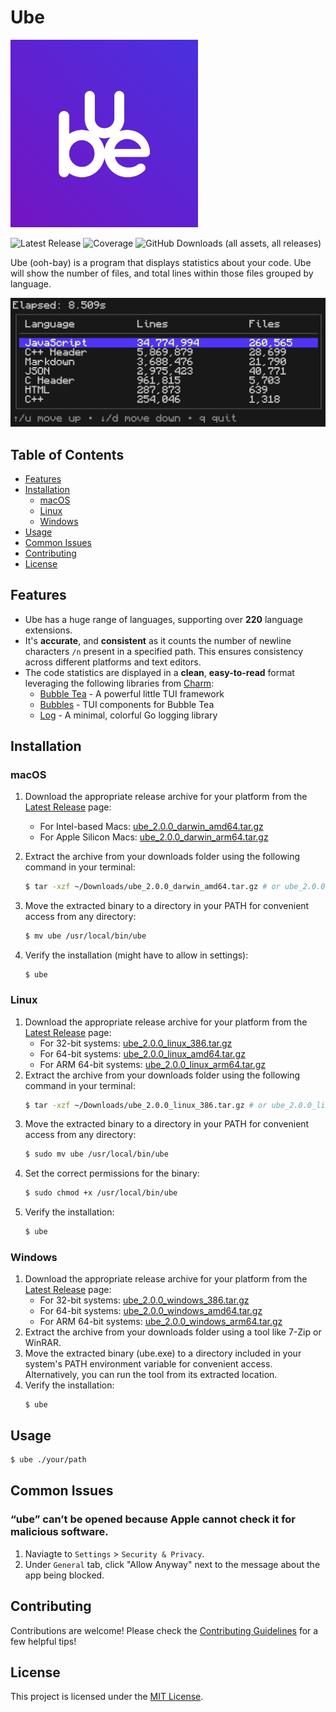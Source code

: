 # Ube
<img width="300" alt="Ube example" src="./images/ube-logo.png"/>

![Latest Release](https://img.shields.io/github/v/release/ramirezfernando/ube)
![Coverage](https://img.shields.io/badge/Coverage-82.0%25-brightgreen)
![GitHub Downloads (all assets, all releases)](https://img.shields.io/github/downloads/ramirezfernando/ube/total)

Ube (ooh-bay) is a program that displays statistics about your code. Ube will show the number of files, and total lines within those files grouped by language.

<img width="600" alt="Ube example" src="./images/ube-example.png"/>

## Table of Contents
- [Features](#features)
- [Installation](#installation)
   - [macOS](#macos)
   - [Linux](#linux)
   - [Windows](#windows)
- [Usage](#usage)
- [Common Issues](#common-issues)
- [Contributing](#contributing)
- [License](#license)

## Features <a name="features"></a>
- Ube has a huge range of languages, supporting over **220** language extensions.
- It's **accurate**, and **consistent** as it counts the number of newline characters `/n` present in a specified path. This ensures consistency across different platforms and text editors.
- The code statistics are displayed in a **clean**, **easy-to-read** format leveraging the following libraries from [Charm](https://github.com/charmbracelet):
    - [Bubble Tea](https://github.com/charmbracelet/bubbletea) - A powerful little TUI framework
    - [Bubbles](https://github.com/charmbracelet/bubbles) - TUI components for Bubble Tea
    - [Log](https://github.com/charmbracelet/log) - A minimal, colorful Go logging library

## Installation <a name="installation"></a>

### macOS <a name="macos"></a>
1. Download the appropriate release archive for your platform from the [Latest Release](https://github.com/ramirezfernando/ube/releases/tag/v2.0.0) page:
   - For Intel-based Macs: [ube_2.0.0_darwin_amd64.tar.gz](https://github.com/ramirezfernando/ube/releases/download/v2.0.0/ube_2.0.0_darwin_amd64.tar.gz)
   - For Apple Silicon Macs: [ube_2.0.0_darwin_arm64.tar.gz](https://github.com/ramirezfernando/ube/releases/download/v2.0.0/ube_2.0.0_darwin_arm64.tar.gz)

2. Extract the archive from your downloads folder using the following command in your terminal:
    ```bash
    $ tar -xzf ~/Downloads/ube_2.0.0_darwin_amd64.tar.gz # or ube_2.0.0_darwin_arm64.tar.gz
    ```
3. Move the extracted binary to a directory in your PATH for convenient access from any directory:
    ```bash
    $ mv ube /usr/local/bin/ube
    ```
4. Verify the installation (might have to allow in settings):
    ```
    $ ube
    ```

### Linux <a name="linux"></a>
1. Download the appropriate release archive for your platform from the [Latest Release](https://github.com/ramirezfernando/ube/releases/tag/v2.0.0) page:
    - For 32-bit systems: [ube_2.0.0_linux_386.tar.gz](https://github.com/ramirezfernando/ube/releases/download/v2.0.0/ube_2.0.0_linux_386.tar.gz)
    - For 64-bit systems: [ube_2.0.0_linux_amd64.tar.gz](https://github.com/ramirezfernando/ube/releases/download/v2.0.0/ube_2.0.0_linux_amd64.tar.gz)
    - For ARM 64-bit systems: [ube_2.0.0_linux_arm64.tar.gz](https://github.com/ramirezfernando/ube/releases/download/v2.0.0/ube_2.0.0_linux_arm64.tar.gz)
2. Extract the archive from your downloads folder using the following command in your terminal:
    ```bash
    $ tar -xzf ~/Downloads/ube_2.0.0_linux_386.tar.gz # or ube_2.0.0_linux_amd64.tar.gz or ube_2.0.0_linux_arm64.tar.gz
    ```
3. Move the extracted binary to a directory in your PATH for convenient access from any directory:
    ```bash
    $ sudo mv ube /usr/local/bin/ube
    ```
4. Set the correct permissions for the binary:
    ```bash
    $ sudo chmod +x /usr/local/bin/ube
    ```
5. Verify the installation:
    ```bash
    $ ube
    ```

### Windows <a name="windows"></a>
1. Download the appropriate release archive for your platform from the [Latest Release](https://github.com/ramirezfernando/ube/releases/tag/v2.0.0) page:
    - For 32-bit systems: [ube_2.0.0_windows_386.tar.gz](https://github.com/ramirezfernando/ube/releases/download/v2.0.0/ube_2.0.0_windows_386.tar.gz)
    - For 64-bit systems: [ube_2.0.0_windows_amd64.tar.gz](https://github.com/ramirezfernando/ube/releases/download/v2.0.0/ube_2.0.0_windows_amd64.tar.gz)
    - For ARM 64-bit systems: [ube_2.0.0_windows_arm64.tar.gz](https://github.com/ramirezfernando/ube/releases/download/v2.0.0/ube_2.0.0_windows_arm64.tar.gz)
2. Extract the archive from your downloads folder using a tool like 7-Zip or WinRAR.
3. Move the extracted binary (ube.exe) to a directory included in your system's PATH environment variable for convenient access. Alternatively, you can run the tool from its extracted location.
4. Verify the installation:
    ```
    $ ube
    ```

## Usage <a name="usage"></a>
```bash
$ ube ./your/path
```

## Common Issues <a name="common-issues"></a>
### “ube” can’t be opened because Apple cannot check it for malicious software.
1. Naviagte to `Settings` > `Security & Privacy`.
2. Under `General` tab, click "Allow Anyway" next to the message about the app being blocked.

## Contributing <a name="contributing"></a>
Contributions are welcome! Please check the [Contributing Guidelines](CONTRIBUTING.md) for a few helpful tips!

## License <a name="license"></a>
This project is licensed under the [MIT License](LICENSE).
